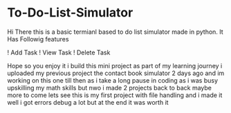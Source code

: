 # To-Do-List-Simulator
Hi There this is a basic termianl based to do list simulator made in python. It Has Followig features

! Add Task
! View Task
! Delete Task 


Hope so you enjoy it i build this mini project as part of my learning journey i uploaded my previous project the contact book simulator 2 days ago and im working on this one till then as i take a long pause in coding as i was busy upskilling my math skills but nwo i made 2 projects back to back maybe more to come lets see this is my first project with file handling and i made it well i got errors debug a lot but at the end it was worth it 

